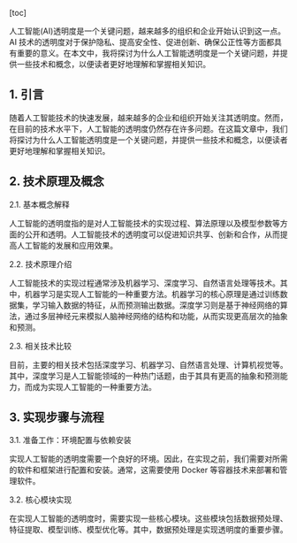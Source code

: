 
[toc]                    
                
                
人工智能(AI)透明度是一个关键问题，越来越多的组织和企业开始认识到这一点。AI 技术的透明度对于保护隐私、提高安全性、促进创新、确保公正性等方面都具有重要的意义。在本文中，我将探讨为什么人工智能透明度是一个关键问题，并提供一些技术和概念，以便读者更好地理解和掌握相关知识。

## 1. 引言

随着人工智能技术的快速发展，越来越多的企业和组织开始关注其透明度。然而，在目前的技术水平下，人工智能的透明度仍然存在许多问题。在这篇文章中，我们将探讨为什么人工智能透明度是一个关键问题，并提供一些技术和概念，以便读者更好地理解和掌握相关知识。

## 2. 技术原理及概念

2.1. 基本概念解释

人工智能的透明度指的是对人工智能技术的实现过程、算法原理以及模型参数等方面的公开和透明。人工智能技术的透明度可以促进知识共享、创新和合作，从而提高人工智能的发展和应用效果。

2.2. 技术原理介绍

人工智能技术的实现过程通常涉及机器学习、深度学习、自然语言处理等技术。其中，机器学习是实现人工智能的一种重要方法。机器学习的核心原理是通过训练数据集，学习输入数据的特征，从而预测输出数据。深度学习则是基于神经网络的算法，通过多层神经元来模拟人脑神经网络的结构和功能，从而实现更高层次的抽象和预测。

2.3. 相关技术比较

目前，主要的相关技术包括深度学习、机器学习、自然语言处理、计算机视觉等。其中，深度学习是人工智能领域的一种热门话题，由于其具有更高的抽象和预测能力，而成为实现人工智能的一种重要方法。

## 3. 实现步骤与流程

3.1. 准备工作：环境配置与依赖安装

实现人工智能的透明度需要一个良好的环境。因此，在实现之前，我们需要对所需的软件和框架进行配置和安装。通常，这需要使用 Docker 等容器技术来部署和管理软件。

3.2. 核心模块实现

在实现人工智能的透明度时，需要实现一些核心模块。这些模块包括数据预处理、特征提取、模型训练、模型优化等。其中，数据预处理是实现透明度的重要步骤。

